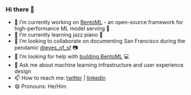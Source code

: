 ### Hi there 👋


- 🔭 I’m currently working on [BentoML](https://github.com/bentoml/BentoML) - an open-source framework for high-performance ML model serving 🍱
- 🌱 I’m currently learning jazz piano 🎹 
- 👯 I’m looking to collaborate on documenting San Francisco during the pendamic [@eyes_of_sf](https://www.instagram.com/eyes_of_sf/) 📷
- 🤔 I’m looking for help with [building BentoML](https://github.com/bentoml/BentoML/issues?q=is%3Aissue+is%3Aopen+label%3A%22help+wanted%22) 💻
- 💬 Ask me about machine learning infrastructure and user experience design
- 📫 How to reach me: [twitter](https://twitter.com/chaoyu_) | [linkedin](https://www.linkedin.com/in/parano/)
- 😄 Pronouns: He/Him
